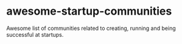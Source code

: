 # awesome-startup-communities
Awesome list of communities related to creating, running and being successful at startups.
